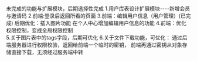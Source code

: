 未完成的功能与扩展模块，后期选择性完成
1.用户库表设计扩展模块----新增会员与邀请码
2.前端:登录后返回所看的页面
3.前端：编辑用户信息（用户管理）(已完成)
       后期优化：插入图片功能
       在个人中心增加编辑用户信息的功能
4.前端：优化权限控制，变成全局权限控制   
5.关于图片表中的tags字段，后期可优化
6.关于文件下载功能，可优化：
    通过后端服务器进行权限校验，返回给前端一个临时的密钥，
    前端再通过密钥从对象存储直接下载，无须经过服务端中转


